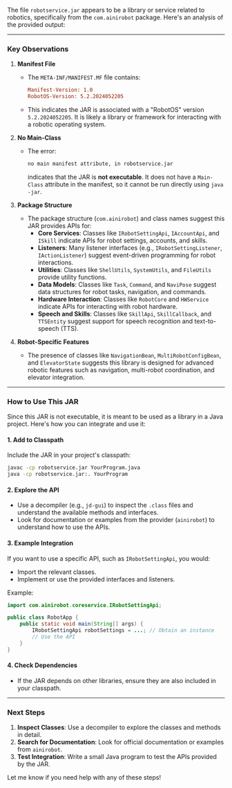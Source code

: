 The file `robotservice.jar` appears to be a library or service related to robotics, specifically from the `com.ainirobot` package. Here's an analysis of the provided output:

---

### **Key Observations**
1. **Manifest File**
   - The `META-INF/MANIFEST.MF` file contains:
     ```ini
     Manifest-Version: 1.0
     RobotOS-Version: 5.2.2024052205
     ```
   - This indicates the JAR is associated with a "RobotOS" version `5.2.2024052205`. It is likely a library or framework for interacting with a robotic operating system.

2. **No Main-Class**
   - The error:
     ```bash
     no main manifest attribute, in robotservice.jar
     ```
     indicates that the JAR is **not executable**. It does not have a `Main-Class` attribute in the manifest, so it cannot be run directly using `java -jar`.

3. **Package Structure**
   - The package structure (`com.ainirobot`) and class names suggest this JAR provides APIs for:
     - **Core Services**: Classes like `IRobotSettingApi`, `IAccountApi`, and `ISkill` indicate APIs for robot settings, accounts, and skills.
     - **Listeners**: Many listener interfaces (e.g., `IRobotSettingListener`, `IActionListener`) suggest event-driven programming for robot interactions.
     - **Utilities**: Classes like `ShellUtils`, `SystemUtils`, and `FileUtils` provide utility functions.
     - **Data Models**: Classes like `Task`, `Command`, and `NaviPose` suggest data structures for robot tasks, navigation, and commands.
     - **Hardware Interaction**: Classes like `RobotCore` and `HWService` indicate APIs for interacting with robot hardware.
     - **Speech and Skills**: Classes like `SkillApi`, `SkillCallback`, and `TTSEntity` suggest support for speech recognition and text-to-speech (TTS).

4. **Robot-Specific Features**
   - The presence of classes like `NavigationBean`, `MultiRobotConfigBean`, and `ElevatorState` suggests this library is designed for advanced robotic features such as navigation, multi-robot coordination, and elevator integration.

---

### **How to Use This JAR**
Since this JAR is not executable, it is meant to be used as a library in a Java project. Here's how you can integrate and use it:

#### **1. Add to Classpath**
   Include the JAR in your project's classpath:
   ```bash
   javac -cp robotservice.jar YourProgram.java
   java -cp robotservice.jar:. YourProgram
   ```

#### **2. Explore the API**
   - Use a decompiler (e.g., `jd-gui`) to inspect the `.class` files and understand the available methods and interfaces.
   - Look for documentation or examples from the provider (`ainirobot`) to understand how to use the APIs.

#### **3. Example Integration**
   If you want to use a specific API, such as `IRobotSettingApi`, you would:
   - Import the relevant classes.
   - Implement or use the provided interfaces and listeners.

   Example:
   ```java
   import com.ainirobot.coreservice.IRobotSettingApi;

   public class RobotApp {
       public static void main(String[] args) {
           IRobotSettingApi robotSettings = ...; // Obtain an instance
           // Use the API
       }
   }
   ```

#### **4. Check Dependencies**
   - If the JAR depends on other libraries, ensure they are also included in your classpath.

---

### **Next Steps**
1. **Inspect Classes**: Use a decompiler to explore the classes and methods in detail.
2. **Search for Documentation**: Look for official documentation or examples from `ainirobot`.
3. **Test Integration**: Write a small Java program to test the APIs provided by the JAR.

Let me know if you need help with any of these steps!